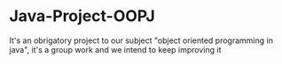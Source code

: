# Java-Project-OOPJ
It's an obrigatory project to our subject "object oriented programming in java", it's a group work and we intend to keep improving it
